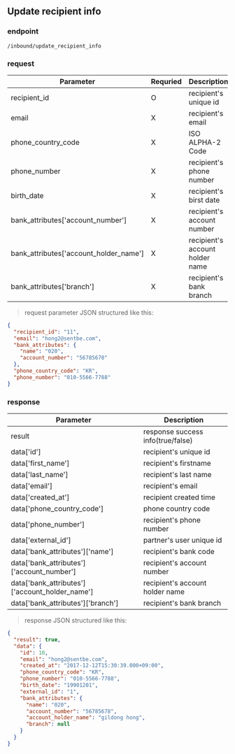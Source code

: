 ## Update recipient info

### endpoint
<code>/inbound/update_recipient_info</code>

### request

Parameter | Requried | Description
--------- | ------- | -----------
recipient_id |O| recipient's unique id
email |X| recipient's email
phone_country_code |X| ISO ALPHA-2 Code
phone_number |X| recipient's phone number
birth_date |X| recipient's birst date
bank_attributes['account_number'] |X| recipient's account number
bank_attributes['account_holder_name'] |X| recipient's account holder name
bank_attributes['branch'] |X| recipient's bank branch

> request parameter JSON structured like this:

```json
{
  "recipient_id": "11",
  "email": "hong2@sentbe.com",
  "bank_attributes": {
    "name": "020",
    "account_number": "56785678"
  },
  "phone_country_code": "KR",
  "phone_number": "010-5566-7788"
}
```

### response
Parameter | Description
--------- | -----------
result | response success info(true/false)
data['id'] | recipient's unique id
data['first_name'] | recipient's firstname
data['last_name'] | recipient's last name
data['email'] | recipient's email
data['created_at'] | recipient created time
data['phone_country_code'] | phone country code
data['phone_number'] | recipient's phone number
data['external_id'] | partner's user unique id
data['bank_attributes']['name'] | recipient's bank code
data['bank_attributes']['account_number'] | recipient's account number
data['bank_attributes']['account_holder_name'] | recipient's account holder name
data['bank_attributes']['branch'] | recipient's bank branch

> response JSON structured like this:

```json
{
  "result": true,
  "data": {
    "id": 10,
    "email": "hong2@sentbe.com",
    "created_at": "2017-12-12T15:30:39.000+09:00",
    "phone_country_code": "KR",
    "phone_number": "010-5566-7788",
    "birth_date": "19901201",
    "external_id": "1",
    "bank_attributes": {
      "name": "020",
      "account_number": "56785678",
      "account_holder_name": "gildong hong",
      "branch": null
    }
  }
}
```
